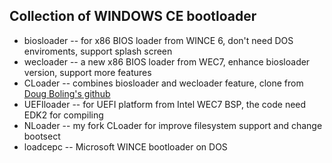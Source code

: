 Collection of WINDOWS CE bootloader
---

* biosloader -- for x86 BIOS loader from WINCE 6, don't need DOS enviroments, support splash screen
* wecloader -- a new x86 BIOS loader from WEC7, enhance biosloader version, support more features
* CLoader  -- combines biosloader and wecloader feature, clone from [Doug Boling's github](https://github.com/dougboling/CLoader)
* UEFIloader -- for UEFI platform from Intel WEC7 BSP, the code need EDK2 for compiling
* NLoader  -- my fork CLoader for improve filesystem support and change bootsect
* loadcepc -- Microsoft WINCE bootloader on DOS 
